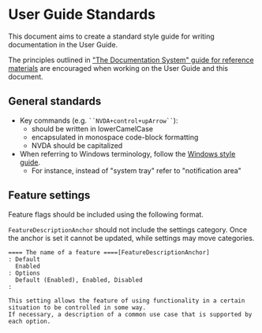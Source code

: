 # User Guide Standards
This document aims to create a standard style guide for writing documentation in the User Guide.

The principles outlined in ["The Documentation System" guide for reference materials](https://documentation.divio.com/reference/) are encouraged when working on the User Guide and this document.

## General standards
- Key commands (e.g. ` ``NVDA+control+upArrow`` `):
  - should be written in lowerCamelCase
  - encapsulated in monospace code-block formatting
  - NVDA should be capitalized
- When referring to Windows terminology, follow the [Windows style guide](https://docs.microsoft.com/en-us/style-guide/welcome/).
  - For instance, instead of "system tray" refer to "notification area"

## Feature settings

Feature flags should be included using the following format.

`FeatureDescriptionAnchor` should not include the settings category.
Once the anchor is set it cannot be updated, while settings may move categories.

```text2tags
==== The name of a feature ====[FeatureDescriptionAnchor]
: Default
  Enabled
: Options
  Default (Enabled), Enabled, Disabled
:

This setting allows the feature of using functionality in a certain situation to be controlled in some way.
If necessary, a description of a common use case that is supported by each option.
```